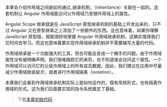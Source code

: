 本章会介绍作用域之间是如何通过_继承机制_（inheritance）关联在一起的。这套机制让 Angular 作用域能访问父作用域乃至根作用域上的属性。

Angular Scope 继承就是在 JavaScript 原型继承机制的基础上开发出来的，只不过 Angular 又在原型继承之上添加了一些额外的东西。这也意味着，如果你理解 JavaScript 原型链，就能很好地掌握 Angular 作用域继承机制，这确实值得我们花时间去学习。而这也意味着要实现作用域继承机制并不需要编写大量的代码。

作用域继承是一个功能强大的工具，但也可能会变成一个棘手的问题。由于作用域属性没有被明确声明，我们很难跟踪它的来历，也不知道谁会访问这个属性。一个作用域可以访问它的父级作用域上的所有成员数据。因此，我们建议在应用中尽量减少作用域继承层次，或者进行作用域隔离（isolation）。

本章我们会看到作用域继承机制实际上是如何运作的，既有常规形式，也有隔离作用域的形式。这为我们后面要实现的指令系统奠定了基础。

> 下载[本章初始代码](https://github.com/teropa/build-your-own-angularjs/releases/tag/chapter2-scope-methods)



